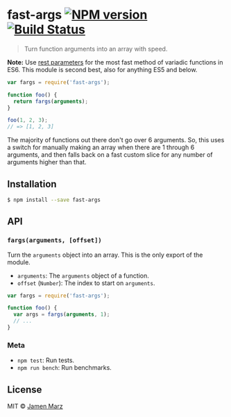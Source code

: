 # fast-args [![NPM version](https://badge.fury.io/js/fast-args.svg)](https://npmjs.org/package/fast-args) [![Build Status](https://travis-ci.org/jamen/fast-args.svg?branch=master)](https://travis-ci.org/jamen/fast-args)

> Turn function arguments into an array with speed.

**Note:** Use [rest parameters](https://developer.mozilla.org/en-US/docs/Web/JavaScript/Reference/Functions/rest_parameters) for the most fast method of variadic functions in ES6.  This module is second best, also for anything ES5 and below.

```js
var fargs = require('fast-args');

function foo() {
  return fargs(arguments);
}

foo(1, 2, 3);
// => [1, 2, 3]
```

The majority of functions out there don't go over 6 arguments.  So, this uses a switch for manually making an array when there are 1 through 6 arguments, and then falls back on a fast custom slice for any number of arguments higher than that.

## Installation

```sh
$ npm install --save fast-args
```

## API

### `fargs(arguments, [offset])`
Turn the `arguments` object into an array.  This is the only export of the module.
 - `arguments`: The `arguments` object of a function.
 - `offset` (`Number`): The index to start on `arguments`.

```js
var fargs = require('fast-args');

function foo() {
  var args = fargs(arguments, 1);
  // ...
}
```

### Meta

 - `npm test`: Run tests.
 - `npm run bench`: Run benchmarks.

## License

MIT © [Jamen Marz](https://github.com/jamen)
